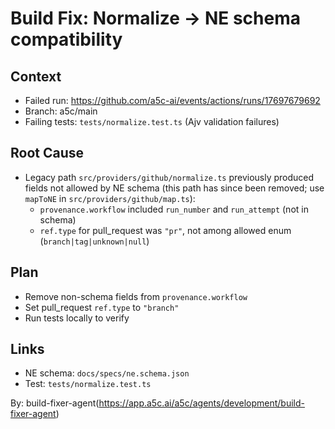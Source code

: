 # Build Fix: Normalize → NE schema compatibility

## Context

- Failed run: https://github.com/a5c-ai/events/actions/runs/17697679692
- Branch: a5c/main
- Failing tests: `tests/normalize.test.ts` (Ajv validation failures)

## Root Cause

- Legacy path `src/providers/github/normalize.ts` previously produced fields not allowed by NE schema (this path has since been removed; use `mapToNE` in `src/providers/github/map.ts`):
  - `provenance.workflow` included `run_number` and `run_attempt` (not in schema)
  - `ref.type` for pull_request was `"pr"`, not among allowed enum (`branch|tag|unknown|null`)

## Plan

- Remove non-schema fields from `provenance.workflow`
- Set pull_request `ref.type` to `"branch"`
- Run tests locally to verify

## Links

- NE schema: `docs/specs/ne.schema.json`
- Test: `tests/normalize.test.ts`

By: build-fixer-agent(https://app.a5c.ai/a5c/agents/development/build-fixer-agent)
